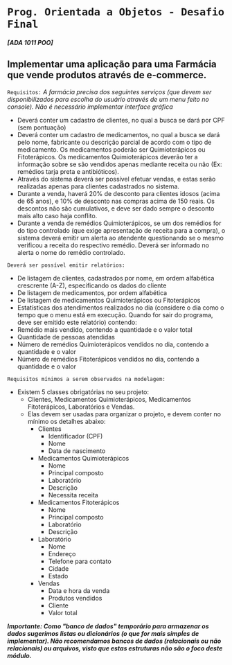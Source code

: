 # `Prog. Orientada a Objetos - Desafio Final`
####   _[ADA 1011 POO]_

## Implementar uma aplicação para uma Farmácia que vende produtos através de e-commerce.
  
`Requisitos:`
_A farmácia precisa dos seguintes serviços (que devem ser disponibilizados para escolha do usuário através de um menu feito no console). 
 Não é necessário implementar interface gráfica_

+ Deverá conter um cadastro de clientes, no qual a busca se dará por CPF (sem pontuação)
+ Deverá conter um cadastro de medicamentos, no qual a busca se dará pelo nome, fabricante ou descrição parcial de acordo com o tipo de medicamento. Os medicamentos poderão ser Quimioterápicos ou Fitoterápicos. Os medicamentos Quimioterápicos deverão ter a informação sobre se são vendidos apenas mediante receita ou não (Ex: remédios tarja preta e antibióticos).
+ Através do sistema deverá ser possível efetuar vendas, e estas serão realizadas apenas para clientes cadastrados no sistema.
+ Durante a venda, haverá 20% de desconto para clientes idosos (acima de 65 anos), e 10% de desconto nas compras acima de 150 reais. Os descontos não são cumulativos, e deve ser dado sempre o desconto mais alto caso haja conflito.
+ Durante a venda de remédios Quimioterápicos, se um dos remédios for do tipo controlado (que exige apresentação de receita para a compra), o sistema deverá emitir um alerta ao atendente questionando se o mesmo verificou a receita do respectivo remédio. Deverá ser informado no alerta o nome do remédio controlado.

`Deverá ser possível emitir relatórios:`
* De listagem de clientes, cadastrados por nome, em ordem alfabética crescrente (A-Z), especificando os dados do cliente
* De listagem de medicamentos, por ordem alfabética
* De listagem de medicamentos Quimioterápicos ou Fitoterápicos
* Estatísticas dos atendimentos realizados no dia (considere o dia como o tempo que o menu está em execução. Quando for sair do programa, deve ser emitido este relatório) contendo:
* Remédio mais vendido, contendo a quantidade e o valor total
* Quantidade de pessoas atendidas
* Número de remédios Quimioterápicos vendidos no dia, contendo a quantidade e o valor
* Número de remédios Fitoterápicos vendidos no dia, contendo a quantidade e o valor

`Requisitos mínimos a serem observados na modelagem:`
* Existem 5 classes obrigatórias no seu projeto: 
	* Clientes, Medicamentos Quimioterápicos, Medicamentos Fitoterápicos, Laboratórios e Vendas. 
	* Elas devem ser usadas para organizar o projeto, e devem conter no mínimo os detalhes abaixo:
		+ Clientes
			* Identificador (CPF)
			* Nome
			* Data de nascimento
	 	+ Medicamentos Quimioterápicos
			* Nome
			* Principal composto
			* Laboratório
			* Descrição
			* Necessita receita
		+ Medicamentos Fitoterápicos
			* Nome
			* Principal composto
			* Laboratório
			* Descrição
		+ Laboratório
			* Nome
			* Endereço
			* Telefone para contato
			* Cidade
			* Estado
		+ Vendas
			* Data e hora da venda
			* Produtos vendidos
			* Cliente
			* Valor total

**_Importante:
Como "banco de dados" temporário para armazenar os dados sugerimos listas ou dicionários (o que for mais simpĺes de implementar). Não recomendamos bancos de dados (relacionais ou não relacionais) ou arquivos, visto que estas estruturas não são o foco deste módulo._**
